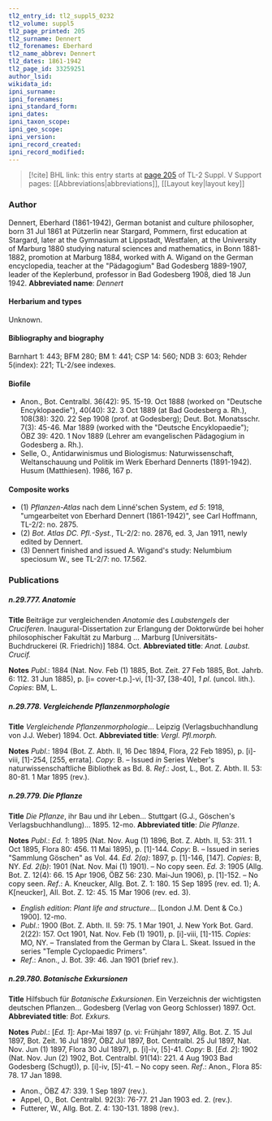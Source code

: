 ```yaml
---
tl2_entry_id: tl2_suppl5_0232
tl2_volume: suppl5
tl2_page_printed: 205
tl2_surname: Dennert
tl2_forenames: Eberhard
tl2_name_abbrev: Dennert
tl2_dates: 1861-1942
tl2_page_id: 33259251
author_lsid: 
wikidata_id: 
ipni_surname: 
ipni_forenames: 
ipni_standard_form: 
ipni_dates: 
ipni_taxon_scope: 
ipni_geo_scope: 
ipni_version: 
ipni_record_created: 
ipni_record_modified:
---
```


> [!cite] BHL link: this entry starts at [page 205](https://www.biodiversitylibrary.org/page/33259251) of TL-2 Suppl. V
> Support pages: [[Abbreviations|abbreviations]], [[Layout key|layout key]]

### Author

Dennert, Eberhard (1861-1942), German botanist and culture philosopher, born 31 Jul 1861 at Pützerlin near Stargard, Pommern, first education at Stargard, later at the Gymnasium at Lippstadt, Westfalen, at the University of Marburg 1880 studying natural sciences and mathematics, in Bonn 1881-1882, promotion at Marburg 1884, worked with A. Wigand on the German encyclopedia, teacher at the "Pädagogium" Bad Godesberg 1889-1907, leader of the Keplerbund, professor in Bad Godesberg 1908, died 18 Jun 1942. 
**Abbreviated name**: *Dennert*

#### Herbarium and types

Unknown.

#### Bibliography and biography

Barnhart 1: 443; BFM 280; BM 1: 441; CSP 14: 560; NDB 3: 603; Rehder 5(index): 221; TL-2/see indexes.

#### Biofile

- Anon., Bot. Centralbl. 36(42): 95. 15-19. Oct 1888 (worked on "Deutsche Encyklopaedie"), 40(40): 32. 3 Oct 1889 (at Bad Godesberg a. Rh.), 108(38): 320. 22 Sep 1908 (prof. at Godesberg); Deut. Bot. Monatsschr. 7(3): 45-46. Mar 1889 (worked with the "Deutsche Encyklopaedie"); ÖBZ 39: 420. 1 Nov 1889 (Lehrer am evangelischen Pädagogium in Godesberg a. Rh.).
- Selle, O., Antidarwinismus und Biologismus: Naturwissenschaft, Weltanschauung und Politik im Werk Eberhard Dennerts (1891-1942). Husum (Matthiesen). 1986, 167 p.

#### Composite works

- (1) *Pflanzen-Atlas* nach dem Linné'schen System, *ed 5*: 1918, "umgearbeitet von Eberhard Dennert (1861-1942)", see Carl Hoffmann, TL-2/2: no. 2875.
- (2) *Bot. Atlas DC. Pfl.-Syst.*, TL-2/2: no. 2876, ed. 3, Jan 1911, newly edited by Dennert.
- (3) Dennert finished and issued A. Wigand's study: Nelumbium speciosum W., see TL-2/7: no. 17.562.

### Publications

##### n.29.777. Anatomie

**Title**
Beiträge zur vergleichenden *Anatomie* des *Laubstengels* der *Cruciferen*. Inaugural-Dissertation zur Erlangung der Doktorwürde bei hoher philosophischer Fakultät zu Marburg ... Marburg \[Universitäts-Buchdruckerei (R. Friedrich)\] 1884. Oct.
**Abbreviated title**: *Anat. Laubst. Crucif.*

**Notes**
*Publ*.: 1884 (Nat. Nov. Feb (1) 1885, Bot. Zeit. 27 Feb 1885, Bot. Jahrb. 6: 112. 31 Jun 1885), p. \[i= cover-t.p.\]-vi, \[1\]-37, \[38-40\], *1 pl*. (uncol. lith.). *Copies*: BM, L.

##### n.29.778. Vergleichende Pflanzenmorphologie

**Title**
*Vergleichende Pflanzenmorphologie*... Leipzig (Verlagsbuchhandlung von J.J. Weber) 1894. Oct.
**Abbreviated title**: *Vergl. Pfl.morph.*

**Notes**
*Publ*.: 1894 (Bot. Z. Abth. II, 16 Dec 1894, Flora, 22 Feb 1895), p. \[i\]-viii, \[1\]-254, \[255, errata\]. *Copy*: B. – Issued *in* Series Weber's naturwissenschaftliche Bibliothek as Bd. 8.
*Ref*.: Jost, L., Bot. Z. Abth. II. 53: 80-81. 1 Mar 1895 (rev.).

##### n.29.779. Die Pflanze

**Title**
*Die Pflanze*, ihr Bau und ihr Leben... Stuttgart (G.J., Göschen's Verlagsbuchhandlung)... 1895. 12-mo.
**Abbreviated title**: *Die Pflanze*.

**Notes**
*Publ*.: *Ed. 1*: 1895 (Nat. Nov. Aug (1) 1896, Bot. Z. Abth. II, 53: 311. 1 Oct 1895, Flora 80: 456. 11 Mai 1895), p. \[1\]-144. *Copy*: B. – Issued in series "Sammlung Göschen" as Vol. 44.
*Ed. 2(a)*: 1897, p. \[1\]-146, \[147\]. *Copies*: B, NY.
*Ed. 2(b)*: 1901 (Nat. Nov. Mai (1) 1901). – No copy seen.
*Ed. 3*: 1905 (Allg. Bot. Z. 12(4): 66. 15 Apr 1906, ÖBZ 56: 230. Mai-Jun 1906), p. \[1\]-152. – No copy seen.
*Ref*.: A. Kneucker, Allg. Bot. Z. 1: 180. 15 Sep 1895 (rev. ed. 1); A. K\[neucker\], All. Bot. Z. 12: 45. 15 Mar 1906 (rev. ed. 3).
- *English edition*: *Plant life and structure*... \[London J.M. Dent & Co.) 1900\]. 12-mo.
- *Publ*.: 1900 (Bot. Z. Abth. II. 59: 75. 1 Mar 1901, J. New York Bot. Gard. 2(22): 157. Oct 1901, Nat. Nov. Feb (1) 1901), p. \[i\]-viii, \[1\]-115. *Copies*: MO, NY. – Translated from the German by Clara L. Skeat. Issued in the series "Temple Cyclopaedic Primers".
- *Ref*.: Anon., J. Bot. 39: 46. Jan 1901 (brief rev.).

##### n.29.780. Botanische Exkursionen

**Title**
Hilfsbuch für *Botanische Exkursionen*. Ein Verzeichnis der wichtigsten deutschen Pflanzen... Godesberg (Verlag von Georg Schlosser) 1897. Oct.
**Abbreviated title**: *Bot. Exkurs.*

**Notes**
*Publ*.: \[*Ed. 1*\]: Apr-Mai 1897 (p. vi: Frühjahr 1897, Allg. Bot. Z. 15 Jul 1897, Bot. Zeit. 16 Jul 1897, ÖBZ Jul 1897, Bot. Centralbl. 25 Jul 1897, Nat. Nov. Jun (1) 1897, Flora 30 Jul 1897), p. \[i\]-iv, \[5\]-41. *Copy*: B.
\[*Ed. 2*\]: 1902 (Nat. Nov. Jun (2) 1902, Bot. Centralbl. 91(14): 221. 4 Aug 1903 Bad Godesberg (Schugt)), p. \[i\]-iv, \[5\]-41. – No copy seen.
*Ref*.: Anon., Flora 85: 78. 17 Jan 1898.
- Anon., ÖBZ 47: 339. 1 Sep 1897 (rev.).
- Appel, O., Bot. Centralbl. 92(3): 76-77. 21 Jan 1903 ed. 2. (rev.).
- Futterer, W., Allg. Bot. Z. 4: 130-131. 1898 (rev.).

